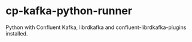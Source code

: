 # cp-kafka-python-runner

Python with Confluent Kafka, librdkafka and confluent-librdkafka-plugins installed.

